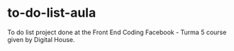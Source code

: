 # to-do-list-aula

To do list project done at the Front End Coding Facebook - Turma 5 course given by Digital House.
